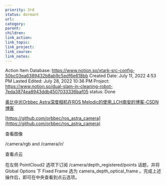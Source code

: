 ```yaml
---
priority: 3rd
status: dormant
url: 
category: 
parent: 
children: 
link_action: 
link_topic: 
link_project: 
link_course: 
link_notes: 
---
```


Action Item Database: https://www.notion.so/xtark-src-config-50bc03ea6389432b8ab9c5edf6e618bb
Created Date: July 11, 2022 4:53 PM
Lasted Edited: July 28, 2022 10:36 PM
Project: https://www.notion.so/dual-slam-in-cleaning-robot-7eda3874ea8943ddb4507033336baf05
status: Done

[奥比中光Orbbec Astra深度相机在ROS Melodic的使用_LCH南安的博客-CSDN博客](https://blog.csdn.net/m0_55986434/article/details/122726500)

[https://github.com/orbbec/ros_astra_camera](https://github.com/orbbec/ros_astra_camera)

查看图像

/camera/rgb and /camera/ir/

查看点云

在左侧 PointCloud2 选项下订阅 /camera/depth_registered/points 话题，并将 Global Options 下 Fixed Frame 选为 camera_depth_optical_frame 。完成上述操作后，即可在中央查看到点云选项。